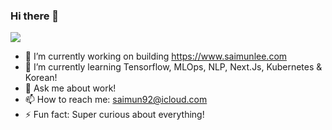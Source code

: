 ### Hi there 👋
![](https://komarev.com/ghpvc/?username=SaiMun92&color=brightgreen&style=for-the-badge)

- 🔭 I’m currently working on building https://www.saimunlee.com
- 🌱 I’m currently learning Tensorflow, MLOps, NLP, Next.Js, Kubernetes & Korean!
- 💬 Ask me about work!
- 📫 How to reach me: saimun92@icloud.com
- ⚡ Fun fact: Super curious about everything!

<!--
**SaiMun92/saimun92** is a ✨ _special_ ✨ repository because its `README.md` (this file) appears on your GitHub profile.

Here are some ideas to get you started:

- 🔭 I’m currently working on ...
- 🌱 I’m currently learning ...
- 👯 I’m looking to collaborate on ...
- 🤔 I’m looking for help with ...
- 💬 Ask me about ...
- 📫 How to reach me: ...
- 😄 Pronouns: ...
- ⚡ Fun fact: ...
-->
